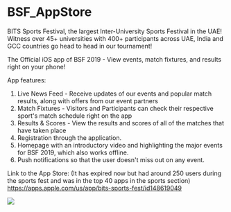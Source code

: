 # BSF_AppStore
BITS Sports Festival, the largest Inter-University Sports Festival in the UAE! Witness over 45+ universities with 400+ participants across UAE, India and GCC countries go head to head in our tournament!

The Official iOS app of BSF 2019 - View events, match fixtures, and results right on your phone!

App features:

1) Live News Feed - Receive updates of our events and popular match results, along with offers from our event partners
2) Match Fixtures - Visitors and Participants can check their respective sport's match schedule right on the app
3) Results & Scores - View the results and scores of all of the matches that have taken place
4) Registration through the application.
5) Homepage with an introductory video and highlighting the major events for BSF 2019, which also works offline.
6) Push notifications so that the user doesn't miss out on any event.


Link to the App Store: (It has expired now but had around 250 users during the sports fest and was in the top 40 apps in the sports section)
https://apps.apple.com/us/app/bits-sports-fest/id148619049

![](/IMAGES/Group.png)
